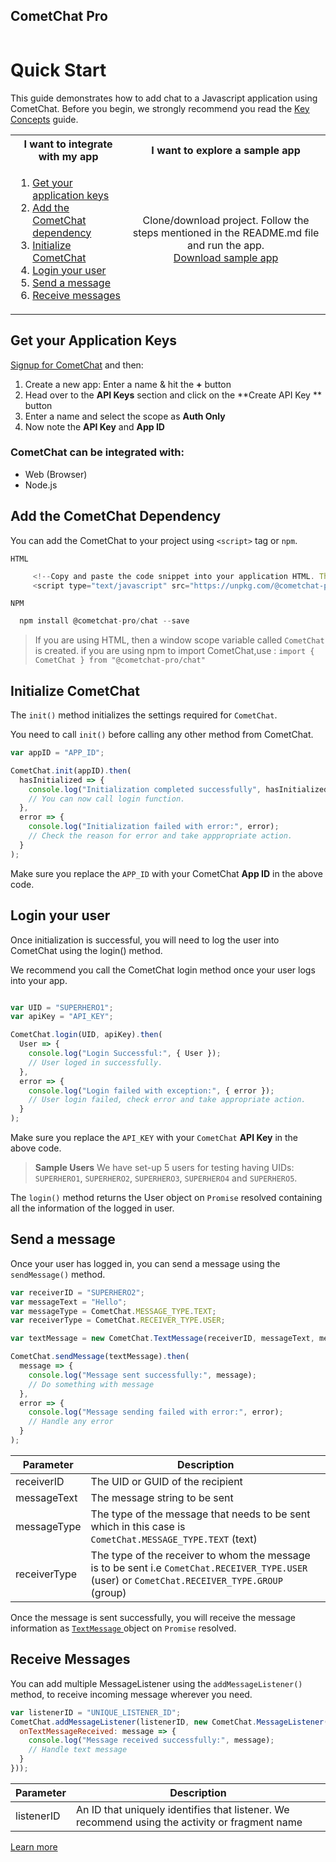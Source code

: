 <div style="width:100%">
	<div style="width:50%; display:inline-block">
		<h2> CometChat Pro</h2> 		
	</div>	
</div>
<h1>Quick Start</h1>
This guide demonstrates how to add chat to a Javascript application using CometChat. Before you begin, we strongly recommend you read the <a href="https://prodocs.cometchat.com/docs/concepts" target="_blank">Key Concepts</a> guide.
<table>
  <tr>
    <th><strong>I want to integrate with my app</strong></th>
    <th><strong>I want to explore a sample app</strong></th>
  </tr>
  <tr>
    <td>
      <ol>
        <li><a href="#Get-your-application-keys">Get your application keys</a></li>
        <li><a href="#add-the-cometchat-dependency">Add the CometChat dependency</a></li>
        <li><a href="#initialize-cometchat">Initialize CometChat</a></li>
        <li><a href="#login-your-user">Login your user</a></li>
        <li><a href="#send-a-message">Send a message</a></li>
        <li> <a href="#receive-messages">Receive messages</a></li>
      </ol>
    </td>
    <td style="text-align:center;"  rowspan="6">Clone/download project. Follow the steps mentioned in the README.md file and run the app.<br><a class="button btn btn-primary" href="https://github.com/cometchat-pro/javascript-reactjs-chat-app/archive/master.zip">Download sample app</a></td>
  </tr>  
</table>




## Get your Application Keys

<a href="https://app.cometchat.com" target="_blank">Signup for CometChat</a> and then:

1. Create a new app: Enter a name & hit the **+** button
2. Head over to the **API Keys** section and click on the **Create API Key ** button
3. Enter a name and select the scope as **Auth Only**
4. Now note the **API Key** and **App ID**

### CometChat can be integrated with:
  * Web (Browser)
  * Node.js


## Add the CometChat Dependency

You can add the CometChat to your project using  `<script>` tag or `npm`.

`HTML`
```Javascript
     <!--Copy and paste the code snippet into your application HTML. The code snippet should look like this:-->
     <script type="text/javascript" src="https://unpkg.com/@cometchat-pro/chat/CometChat.js"></script>     
```

`NPM`
```Javascript
  npm install @cometchat-pro/chat --save
```

>If you are using HTML, then a window scope variable called `CometChat` is created.
>if you are using npm to import CometChat,use : 
>`import { CometChat } from "@cometchat-pro/chat"`

## Initialize CometChat
The `init()` method initializes the settings required for `CometChat`.

You need to call `init()` before calling any other method from CometChat.

```Javascript
var appID = "APP_ID";

CometChat.init(appID).then(
  hasInitialized => {
    console.log("Initialization completed successfully", hasInitialized);
    // You can now call login function.
  },
  error => {
    console.log("Initialization failed with error:", error);
    // Check the reason for error and take apppropriate action.
  }
);
```
Make sure you replace the `APP_ID` with your CometChat **App ID** in the above code.

## Login your user
Once initialization is successful, you will need to log the user into CometChat using the login() method.

We recommend you call the CometChat login method once your user logs into your app.
```Javascript

var UID = "SUPERHERO1";
var apiKey = "API_KEY";

CometChat.login(UID, apiKey).then(
  User => {
    console.log("Login Successful:", { User });
    // User loged in successfully.
  },
  error => {
    console.log("Login failed with exception:", { error });
    // User login failed, check error and take appropriate action.
  }
);
```
Make sure you replace the `API_KEY` with your `CometChat` **API Key** in the above code.

>**Sample Users**
>We have set-up 5 users for testing having UIDs: `SUPERHERO1`, `SUPERHERO2`, `SUPERHERO3`, `SUPERHERO4` and `SUPERHERO5`.

The `login()` method returns the User object on `Promise` resolved containing all the information of the logged in user.

## Send a message
Once your user has logged in, you can send a message using the `sendMessage()` method.
```Javascript
var receiverID = "SUPERHERO2";
var messageText = "Hello";
var messageType = CometChat.MESSAGE_TYPE.TEXT;
var receiverType = CometChat.RECEIVER_TYPE.USER;

var textMessage = new CometChat.TextMessage(receiverID, messageText, messageType, receiverType);

CometChat.sendMessage(textMessage).then(
  message => {
    console.log("Message sent successfully:", message);
    // Do something with message
  },
  error => {
    console.log("Message sending failed with error:", error);
    // Handle any error
  }
);
```
| **Parameter** | **Description**                                                                                                                                 |
|---------------|-------------------------------------------------------------------------------------------------------------------------------------------------|
| receiverID    | The UID or GUID of the recipient                                                                                                                |
| messageText   | The message string to be sent                                                                                                                   |
| messageType   | The type of the message that needs to be sent which in this case is `CometChat.MESSAGE_TYPE.TEXT` (text)                                        |
| receiverType  | The type of the receiver to whom the message is to be sent i.e `CometChat.RECEIVER_TYPE.USER` (user) or `CometChat.RECEIVER_TYPE.GROUP` (group) |

Once the message is sent successfully, you will receive the message information as <a href="https://prodocs.cometchat.com/docs/js-appendix#section-textmessage">`TextMessage` </a> object on `Promise` resolved.

## Receive Messages
You can add multiple MessageListener using the `addMessageListener()` method, to receive incoming message wherever you need.

```Javascript 
var listenerID = "UNIQUE_LISTENER_ID";
CometChat.addMessageListener(listenerID, new CometChat.MessageListener({
  onTextMessageReceived: message => {
    console.log("Message received successfully:", message);
    // Handle text message
  }
}));
```
| **Parameter** | **Description**                                                                                |
|---------------|------------------------------------------------------------------------------------------------|
| listenerID    | An ID that uniquely identifies that listener. We recommend using the activity or fragment name |
 

<a href="https://docs.pro.cometchat.com/docs/">Learn more</a>
